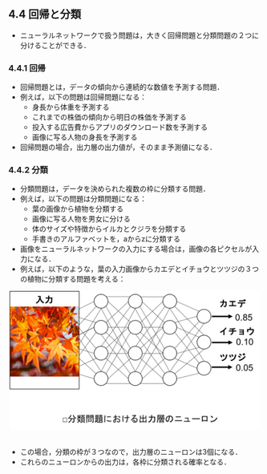 [](2019/05/11)

## 4.4 回帰と分類
- ニューラルネットワークで扱う問題は，大きく回帰問題と分類問題の２つに分けることができる．

### 4.4.1 回帰
- 回帰問題とは，データの傾向から連続的な数値を予測する問題．
- 例えば，以下の問題は回帰問題になる：
   - 身長から体重を予測する
   - これまでの株価の傾向から明日の株価を予測する
   - 投入する広告費からアプリのダウンロード数を予測する
   - 画像に写る人物の身長を予測する
- 回帰問題の場合，出力層の出力値が，そのまま予測値になる．

### 4.4.2 分類
- 分類問題は，データを決められた複数の枠に分類する問題．
- 例えば，以下の問題は分類問題になる：
   - 葉の画像から植物を分類する
   - 画像に写る人物を男女に分ける
   - 体のサイズや特徴からイルカとクジラを分類する
   - 手書きのアルファベットを，aからzに分類する
- 画像をニューラルネットワークの入力にする場合は，画像の各ピクセルが入力になる．
- 例えば，以下のような，葉の入力画像からカエデとイチョウとツツジの３つの植物に分類する問題を考える：

<center>
<img src="../images/output_neuron.png" width="500">
</center>

<br>

- この場合，分類の枠が３つなので，出力層のニューロンは3個になる．
- これらのニューロンからの出力は，各枠に分類される確率となる．